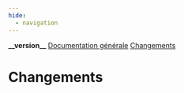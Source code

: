 ```yaml
---
hide:
  - navigation
---
```


<div id="version_menu">
  <b>__version__</b>
  <a href="../">Documentation générale</a>
  <a href="../CHANGELOG/">Changements</a>
</div>

# Changements

